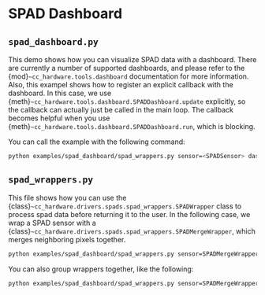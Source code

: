# SPAD Dashboard

## `spad_dashboard.py`

This demo shows how you can visualize SPAD data with a dashboard. There are currently a number of supported dashboards, and please refer to the {mod}`~cc_hardware.tools.dashboard` documentation for more information. Also, this exampel shows how to register an explicit callback with the dashboard. In this case, we use {meth}`~cc_hardware.tools.dashboard.SPADDashboard.update` explicitly, so the callback can actually just be called in the main loop. The callback becomes helpful when you use {meth}`~cc_hardware.tools.dashboard.SPADDashboard.run`, which is blocking.

You can call the example with the following command:

```bash
python examples/spad_dashboard/spad_wrappers.py sensor=<SPADSensor> dashboard=<SPADDashboard>
```


## `spad_wrappers.py`

This file shows how you can use the {class}`~cc_hardware.drivers.spads.spad_wrappers.SPADWrapper` class to process spad data before returning it to the user. In the following case, we wrap a SPAD sensor with a {class}`~cc_hardware.drivers.spads.spad_wrappers.SPADMergeWrapper`, which merges neighboring pixels together.

```bash
python examples/spad_dashboard/spad_wrappers.py sensor=SPADMergeWrapper sensor/wrapped=<SPADSensor> sensor.merge_all=True dashboard=<SPADDashboard>
```

You can also group wrappers together, like the following:

```bash
python examples/spad_dashboard/spad_wrappers.py sensor=SPADMergeWrapper sensor/wrapped=SPADMovingAverageWrapper sensor/wrapped/wrapped=<SPADSensor> sensor.merge_all=True sensor.wrapped.window_size=5 dashboard=<SPADDashboard>
```
